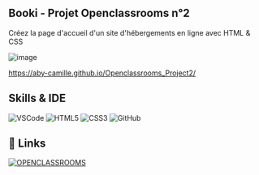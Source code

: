 ## Booki - Projet Openclassrooms n°2 

Créez la page d'accueil d'un site d'hébergements en ligne avec HTML & CSS

![image](https://user.oc-static.com/upload/2022/06/20/16557256333819_FR_1155_P3_Banner-Booki.png)

https://aby-camille.github.io/Openclassrooms_Project2/

## Skills & IDE

![VSCode](https://img.shields.io/badge/Visual_Studio_Code-5C2D91?style=for-the-badge&logo=visual%20studio&logoColor=white)
![HTML5](https://img.shields.io/badge/html5-%23E34F26.svg?logo=html5&logoColor=white&style=for-the-badge)
![CSS3](https://img.shields.io/badge/css3-%231572B6.svg?logo=css3&logoColor=white&style=for-the-badge)
![GitHub](https://img.shields.io/badge/github-%23121011.svg?logo=github&logoColor=white&style=for-the-badge)

## 🔗 Links
[![OPENCLASSROOMS](https://img.shields.io/badge/OPENCLASSROOMS-7451EB?style=for-the-badge&logoColor=white)](https://openclassrooms.com/fr/)
